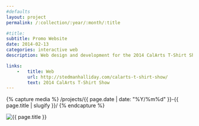 ```yaml
---
#defaults
layout: project
permalink: /:collection/:year/:month/:title

#title:
subtitle: Promo Website
date: 2014-02-13
categories: interactive web
description: Web design and development for the 2014 CalArts T-Shirt Show. The show is an annual student fundraiser that invites current students, alumni, and faculty of the CalArts Graphic Design program to design t-shirts and tote bags which are then sold to the institute. This year, several students screen printed hundreds of items over a long, stressful day while one student in particular foolishly waited until that same evening to see if he could conceptualize and deploy the entire website before printing was done for the day.

links:
    -   title: Web
        url: http://stedmanhalliday.com/calarts-t-shirt-show/
        text: 2014 CalArts T-Shirt Show
---
```


<!-- set project media path -->
{% capture media %}
    /projects/{{ page.date | date: "%Y/%m%d" }}-{{ page.title | slugify }}/
{% endcapture %}
<!-- end -->

<!-- media -->
<img class="span8" src="{{media|strip}}file.jpg" alt="{{ page.title }}">
